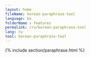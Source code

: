 ```yaml
---
layout: home
fileName: korean-paraphrase-tool
language: ko
folderName : features
permalink: /ru/korean-paraphrase-tool
lang: ru
tool: korean-paraphrase-tool
---
```

{% include section/paraphrase.html %}